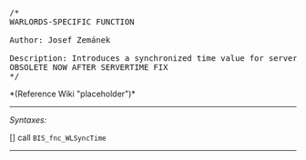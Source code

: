 <pre>/*
WARLORDS-SPECIFIC FUNCTION

Author: Josef Zemánek

Description: Introduces a synchronized time value for server and clients.
OBSOLETE NOW AFTER SERVERTIME FIX
*/</pre>*(Reference Wiki "placeholder")*<!-- Remove this after fill-in -->


---
*Syntaxes:*

[] call `BIS_fnc_WLSyncTime`

---

